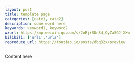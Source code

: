 ```yaml
---
layout: post
title: template page
categories: [cate1, cate2]
description: some word here
keywords: keyword1, keyword2
wxurl: https://mp.weixin.qq.com/s/2oRjrSUn8d_OyZaSGJ-XXw
bilibili: ['url1','url2']
reproduce_url: https://toutiao.io/posts/dbq32x/preview
---
```


Content here
